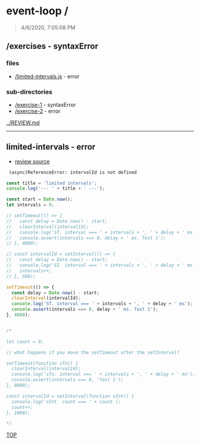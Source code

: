 # event-loop /

> 4/6/2020, 7:05:08 PM 

## /exercises - syntaxError 

### files

* [/limited-intervals.js](#limited-intervals---error) - error 

### sub-directories

* [/exercise-1](./exercise-1/REVIEW.md) - syntaxError
* [/exercise-2](./exercise-2/REVIEW.md) - error

[../REVIEW.md](../REVIEW.md)

---

## limited-intervals - error

* [review source](./limited-intervals.js)

```txt
 (async)ReferenceError: intervalId is not defined
```

```js
const title = 'limited intervals';
console.log('--- ' + title + ' ---');

const start = Date.now();
let intervals = 0;

// setTimeout(() => {
//   const delay = Date.now() - start;
//   clearInterval(intervalId);
//   console.log('ST. interval === ' + intervals + ', ' + delay + ' ms');
//   console.assert(intervals === 8, delay + ' ms. Test 1');
// }, 4000);

// const intervalId = setInterval(() => {
//   const delay = Date.now() - start;
//   console.log('SI. interval === ' + intervals + ', ' + delay + ' ms');
//   intervals++;
// }, 500);

setTimeout(() => {
  const delay = Date.now() - start;
  clearInterval(intervalId);
  console.log('ST. interval === ' + intervals + ', ' + delay + ' ms');
  console.assert(intervals === 8, delay + ' ms. Test 1');
}, 4000);


/*

let count = 0;

// what happens if you move the setTimeout after the setInterval?

setTimeout(function sTo() {
  clearInterval(intervalId);
  console.log('sTo. interval === ' + intervals + ', ' + delay + ' ms');
  console.assert(intervals === 8, 'Test 1');
}, 8000);

const intervalId = setInterval(function sInt() {
  console.log('sInt. count === ' + count );
  count++;
}, 1000);

*/

```

[TOP](#event-loop)

